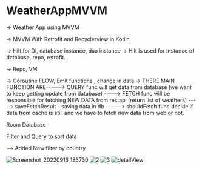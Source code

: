 # WeatherAppMVVM
-> Weather App using MVVM

-> MVVM With Retrofit and Recyclerview in Kotlin

-> Hilt for DI, database instance, dao instance
-> Hilt is used for Instance of database, repo, retrofit.


-> Repo, VM


-> Coroutine FLOW, Emit functions , change in data 
-> THERE MAIN FUNCTION ARE-----> QUERY func will get data from database (we want to keep getting update from database) ----> FETCH func will be responsible for fetching NEW DATA from restapi (return list of weathers) -----> saveFetchResult - saving data in db -----> shouldFetch func decide if data from cache is still and we have to fetch new data from web or not.



Room Database


Filter and Query to sort data

--> Added New filter by country



![Screenshot_20220916_185730](https://user-images.githubusercontent.com/6966882/190576281-85ff62f6-083d-48cd-a5e2-61dca4f37c94.png)
![2](https://user-images.githubusercontent.com/6966882/190576420-494c31ff-2f32-4c46-9a24-3f8aed5903e1.png)
![3](https://user-images.githubusercontent.com/6966882/190576461-1ca045a0-587b-4150-b0fc-9377718df414.png)
![detailView](https://user-images.githubusercontent.com/6966882/190576468-3acdadfd-8452-4847-9126-cda23c7ab147.png)
